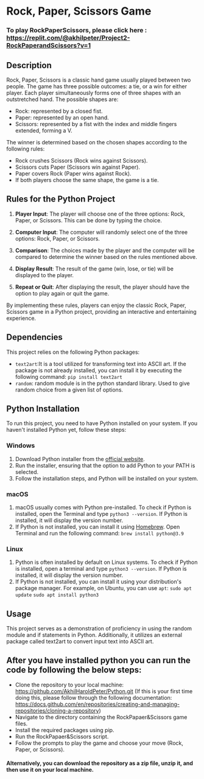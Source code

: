 # Rock, Paper, Scissors Game

### To play RockPaperScissors, please click here : https://replit.com/@akhilpeter/Project2-RockPaperandScissors?v=1


## Description

Rock, Paper, Scissors is a classic hand game usually played between two people. The game has three possible outcomes: a tie, or a win for either player. Each player simultaneously forms one of three shapes with an outstretched hand. The possible shapes are:

- Rock: represented by a closed fist.
- Paper: represented by an open hand.
- Scissors: represented by a fist with the index and middle fingers extended, forming a V.

The winner is determined based on the chosen shapes according to the following rules:

- Rock crushes Scissors (Rock wins against Scissors).
- Scissors cuts Paper (Scissors win against Paper).
- Paper covers Rock (Paper wins against Rock).
- If both players choose the same shape, the game is a tie.

## Rules for the Python Project

1. **Player Input**: The player will choose one of the three options: Rock, Paper, or Scissors. This can be done  by typing the choice.

2. **Computer Input**: The computer will randomly select one of the three options: Rock, Paper, or Scissors.

3. **Comparison**: The choices made by the player and the computer will be compared to determine the winner based on the rules mentioned above.

4. **Display Result**: The result of the game (win, lose, or tie) will be displayed to the player.

5. **Repeat or Quit**: After displaying the result, the player should have the option to play again or quit the game.

By implementing these rules, players can enjoy the classic Rock, Paper, Scissors game in a Python project, providing an interactive and entertaining experience.




## Dependencies

This project relies on the following Python packages:

- `text2art`:It is a tool utilized for transforming text into ASCII art. If the package is not already installed, you can install it by executing the following command: `pip install text2art`
- `random`: random module is in the python standard library. Used to give random choice from a given list of options.


## Python Installation

To run this project, you need to have Python installed on your system. If you haven't installed Python yet, follow these steps:

### Windows

1. Download Python installer from the [official website](https://www.python.org/downloads/).
2. Run the installer, ensuring that the option to add Python to your PATH is selected.
3. Follow the installation steps, and Python will be installed on your system.

### macOS

1. macOS usually comes with Python pre-installed. To check if Python is installed, open the Terminal and type `python3 --version`. If Python is installed, it will display the version number.
2. If Python is not installed, you can install it using [Homebrew](https://brew.sh/). Open Terminal and run the following command:
`brew install python@3.9`

### Linux

1. Python is often installed by default on Linux systems. To check if Python is installed, open a terminal and type `python3 --version`. If Python is installed, it will display the version number.
2. If Python is not installed, you can install it using your distribution's package manager. For example, on Ubuntu, you can use `apt`:
`sudo apt update`
`sudo apt install python3`

## Usage
This project serves as a demonstration of proficiency in using the random module and if statements in Python. Additionally, it utilizes an external package called text2art to convert input text into ASCII art.


## After you have installed python you can run the code by following the below steps:
- Clone the repository to your local machine: https://github.com/AkhilHaroldPeter/Python.git (If this is your first time doing this, please follow through the following documentation: https://docs.github.com/en/repositories/creating-and-managing-repositories/cloning-a-repository)
- Navigate to the directory containing the RockPapaer&Scissors game files.
- Install the required packages using pip.
- Run the RockPapaer&Scissors script.
- Follow the prompts to play the game and choose your move (Rock, Paper, or Scissors).
#### Alternatively, you can download the repository as a zip file, unzip it, and then use it on your local machine.
